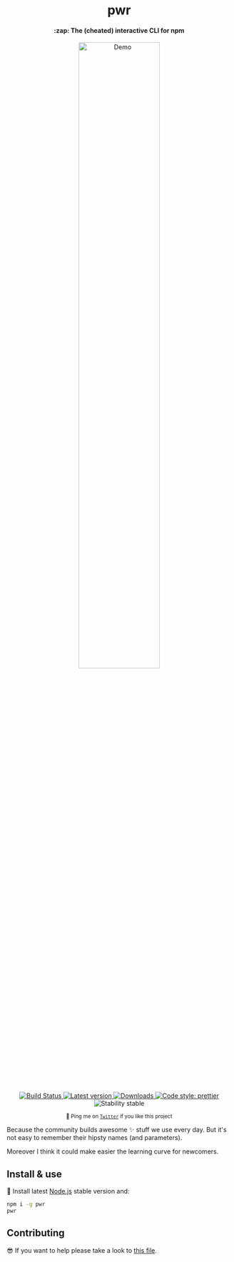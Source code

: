 <h1 align="center">pwr</h1>

<h4 align="center">
  :zap: The (cheated) interactive CLI for npm
</h4>

<div align="center">
  <img alt="Demo" src="https://media.giphy.com/media/cIERhJw7joBgNWLDn4/giphy.gif" width="60%">
</div>

<p align="center">
  <a href="https://travis-ci.org/jesusprubio/pwr">
    <img alt="Build Status" src="https://travis-ci.org/jesusprubio/pwr.svg?branch=master">
  </a>
  <a href="https://www.npmjs.com/pwr">
    <img alt="Latest version" src="https://img.shields.io/npm/v/pwr.svg">
  </a>
  <a href="https://www.npmjs.com/pwr">
    <img alt="Downloads" src="https://img.shields.io/npm/dm/pwr.svg">
  </a>
  <a href="https://github.com/prettier/prettier">
    <img alt="Code style: prettier" src="https://img.shields.io/badge/code_style-prettier-ff69b4.svg?style=flat-square">
  </a>
  <img alt="Stability stable" src="https://img.shields.io/badge/stability-stable-green.svg">
</p>
<p align="center">
  <sub>🤙 Ping me on <a href="https://twitter.com/jesusprubio"><code>Twitter</code></a> if you like this project</sub>
</p>

Because the community builds awesome :sparkles: stuff we use every day. But it's not easy to remember their hipsty names (and parameters).

Moreover I think it could make easier the learning curve for newcomers.

## Install & use

:pizza: Install latest [Node.js](https://nodejs.org/download) stable version and:

```sh
npm i -g pwr
pwr
```

## Contributing

:sunglasses: If you want to help please take a look to [this file](.github/CONTRIBUTING.md).
